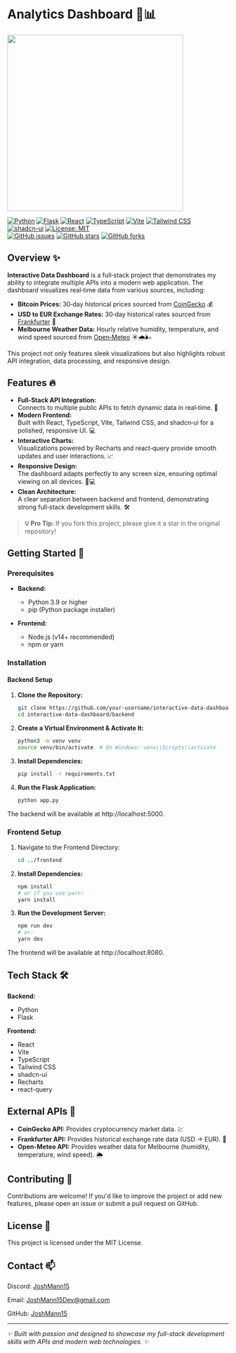 # Analytics Dashboard 🚀📊

<img src="https://github.com/user-attachments/assets/c1c208f1-dbda-414b-a396-320f519e1e6d" height=400 />

[![Python](https://img.shields.io/badge/Python-3.9%2B-4B8BBE.svg)](https://www.python.org/downloads/)
[![Flask](https://img.shields.io/badge/Flask-2.0-4CAF50.svg)](https://flask.palletsprojects.com/)
[![React](https://img.shields.io/badge/React-18-61DAFB.svg)](https://reactjs.org/)
[![TypeScript](https://img.shields.io/badge/TypeScript-4.0-3178C6.svg)](https://www.typescriptlang.org/)
[![Vite](https://img.shields.io/badge/Vite-3-FF6600.svg)](https://vitejs.dev/)
[![Tailwind CSS](https://img.shields.io/badge/Tailwind_CSS-2-38B2AC.svg)](https://tailwindcss.com/)
[![shadcn-ui](https://img.shields.io/badge/shadcn--ui-v1-8B5CF6.svg)](https://ui.shadcn.com/)
[![License: MIT](https://img.shields.io/badge/License-MIT-10B981.svg)](LICENSE)  
[![GitHub issues](https://img.shields.io/github/issues/JoshMann15/AnalyticsDashboard?color=FFD700)](https://github.com/JoshMann15/AnalyticsDashboard/issues)
[![GitHub stars](https://img.shields.io/github/stars/JoshMann15/AnalyticsDashboard?color=FFD700)](https://github.com/JoshMann15/AnalyticsDashboard/stargazers)
[![GitHub forks](https://img.shields.io/github/forks/JoshMann15/AnalyticsDashboard?color=8A2BE2)](https://github.com/JoshMann15/AnalyticsDashboard/network")

## Overview ✨

**Interactive Data Dashboard** is a full‑stack project that demonstrates my ability to integrate multiple APIs into a modern web application. The dashboard visualizes real‑time data from various sources, including:

- **Bitcoin Prices:** 30‑day historical prices sourced from [CoinGecko](https://www.coingecko.com/en/api) 💰
- **USD to EUR Exchange Rates:** 30‑day historical rates sourced from [Frankfurter](https://www.frankfurter.app/docs/) 💱
- **Melbourne Weather Data:** Hourly relative humidity, temperature, and wind speed sourced from [Open‑Meteo](https://open-meteo.com/) ☀️🌧️🌬️

This project not only features sleek visualizations but also highlights robust API integration, data processing, and responsive design.

## Features 🔥

- **Full‑Stack API Integration:**  
  Connects to multiple public APIs to fetch dynamic data in real‑time. 🔌
- **Modern Frontend:**  
  Built with React, TypeScript, Vite, Tailwind CSS, and shadcn‑ui for a polished, responsive UI. 💻
- **Interactive Charts:**  
  Visualizations powered by Recharts and react‑query provide smooth updates and user interactions. 📈
- **Responsive Design:**  
  The dashboard adapts perfectly to any screen size, ensuring optimal viewing on all devices. 📱💻
- **Clean Architecture:**  
  A clear separation between backend and frontend, demonstrating strong full‑stack development skills. 🛠️

> **💡 Pro Tip:** If you fork this project, please give it a star in the original repository!

## Getting Started 🚀

### Prerequisites

- **Backend:**  
  - Python 3.9 or higher  
  - pip (Python package installer)

- **Frontend:**  
  - Node.js (v14+ recommended)  
  - npm or yarn

### Installation

#### Backend Setup

1. **Clone the Repository:**
   ```bash
   git clone https://github.com/your-username/interactive-data-dashboard.git
   cd interactive-data-dashboard/backend
   ```
2. **Create a Virtual Environment & Activate It:**
   ```bash
   python3 -m venv venv
   source venv/bin/activate  # On Windows: venv\\Scripts\\activate
   ```
3. **Install Dependencies:**
   ```bash
   pip install -r requirements.txt
   ```
4. **Run the Flask Application:**
   ```bash
   python app.py
   ```
The backend will be available at http://localhost:5000.

### Frontend Setup
1. Navigate to the Frontend Directory:
   ```bash
   cd ../frontend
   ```
2. **Install Dependencies:**
   ```bash
   npm install
   # or if you use yarn:
   yarn install
   ```
3. **Run the Development Server:**
   ```bash
   npm run dev
   # or:
   yarn dev
   ```
The frontend will be available at http://localhost:8080.

## Tech Stack 🛠️

**Backend:**
- Python
- Flask

**Frontend:**
- React
- Vite
- TypeScript
- Tailwind CSS
- shadcn-ui
- Recharts
- react-query

## External APIs 📡

- **CoinGecko API:** Provides cryptocurrency market data. 💹
- **Frankfurter API:** Provides historical exchange rate data (USD → EUR). 💱
- **Open-Meteo API:** Provides weather data for Melbourne (humidity, temperature, wind speed). 🌦️

## Contributing 🤝
Contributions are welcome! If you'd like to improve the project or add new features, please open an issue or submit a pull request on GitHub.

## License 📜
This project is licensed under the MIT License.

## Contact 📫
Discord: [JoshMann15](https://discordapp.com/users/805209975592189982)

Email: JoshMann15Dev@gmail.com

GitHub: [JoshMann15](https://github.com/JoshMann15)

---
*✨ Built with passion and designed to showcase my full-stack development skills with APIs and modern web technologies. ✨*
